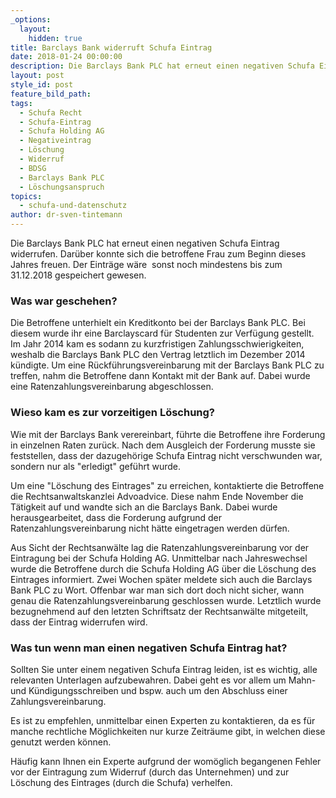 ```yaml
---
_options:
  layout:
    hidden: true
title: Barclays Bank widerruft Schufa Eintrag
date: 2018-01-24 00:00:00
description: Die Barclays Bank PLC hat erneut einen negativen Schufa Eintrag widerrufen.
layout: post
style_id: post
feature_bild_path:
tags:
  - Schufa Recht
  - Schufa-Eintrag
  - Schufa Holding AG
  - Negativeintrag
  - Löschung
  - Widerruf
  - BDSG
  - Barclays Bank PLC
  - Löschungsanspruch
topics:
  - schufa-und-datenschutz
author: dr-sven-tintemann
---
```



Die Barclays Bank PLC hat erneut einen negativen Schufa Eintrag widerrufen. Darüber konnte sich die betroffene Frau zum Beginn dieses Jahres freuen. Der Einträge wäre  sonst noch mindestens bis zum 31.12.2018 gespeichert gewesen.

### Was war geschehen?

Die Betroffene unterhielt ein Kreditkonto bei der Barclays Bank PLC. Bei diesem wurde ihr eine Barclayscard für Studenten zur Verfügung gestellt. Im Jahr 2014 kam es sodann zu kurzfristigen Zahlungsschwierigkeiten, weshalb die Barclays Bank PLC den Vertrag letztlich im Dezember 2014 kündigte. Um eine Rückführungsvereinbarung mit der Barclays Bank PLC zu treffen, nahm die Betroffene dann Kontakt mit der Bank auf. Dabei wurde eine Ratenzahlungsvereinbarung abgeschlossen.

### Wieso kam es zur vorzeitigen Löschung?

Wie mit der Barclays Bank verereinbart, führte die Betroffene ihre Forderung in einzelnen Raten zurück. Nach dem Ausgleich der Forderung musste sie feststellen, dass der dazugehörige Schufa Eintrag nicht verschwunden war, sondern nur als "erledigt" geführt wurde.

Um eine "Löschung des Eintrages" zu erreichen, kontaktierte die Betroffene die Rechtsanwaltskanzlei Advoadvice. Diese nahm Ende November die Tätigkeit auf und wandte sich an die Barclays Bank. Dabei wurde herausgearbeitet, dass die Forderung aufgrund der Ratenzahlungsvereinbarung nicht hätte eingetragen werden dürfen.

Aus Sicht der Rechtsanwälte lag die Ratenzahlungsvereinbarung vor der Eintragung bei der Schufa Holding AG. Unmittelbar nach Jahreswechsel wurde die Betroffene durch die Schufa Holding AG über die Löschung des Eintrages informiert. Zwei Wochen später meldete sich auch die Barclays Bank PLC zu Wort. Offenbar war man sich dort doch nicht sicher, wann genau die Ratenzahlungsvereinbarung geschlossen wurde. Letztlich wurde bezugnehmend auf den letzten Schriftsatz der Rechtsanwälte mitgeteilt, dass der Eintrag widerrufen wird.

### Was tun wenn man einen negativen Schufa Eintrag hat?

Sollten Sie unter einem negativen Schufa Eintrag leiden, ist es wichtig, alle relevanten Unterlagen aufzubewahren. Dabei geht es vor allem um Mahn- und Kündigungsschreiben und bspw. auch um den Abschluss einer Zahlungsvereinbarung.

Es ist zu empfehlen, unmittelbar einen Experten zu kontaktieren, da es für manche rechtliche Möglichkeiten nur kurze Zeiträume gibt, in welchen diese genutzt werden können.

Häufig kann Ihnen ein Experte aufgrund der womöglich begangenen Fehler vor der Eintragung zum Widerruf (durch das Unternehmen) und zur Löschung des Eintrages (durch die Schufa) verhelfen.